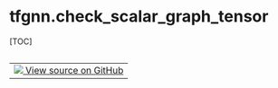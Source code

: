 # tfgnn.check_scalar_graph_tensor

[TOC]

<!-- Insert buttons and diff -->

<table class="tfo-notebook-buttons tfo-api nocontent" align="left">
<td>
  <a target="_blank" href="https://github.com/tensorflow/gnn/tree/master/tensorflow_gnn/graph/graph_tensor.py#L1412-L1414">
    <img src="https://www.tensorflow.org/images/GitHub-Mark-32px.png" />
    View source on GitHub
  </a>
</td>
</table>

<pre class="devsite-click-to-copy prettyprint lang-py tfo-signature-link">
<code>tfgnn.check_scalar_graph_tensor(
    graph: Union[<a href="../tfgnn/GraphTensor.md"><code>tfgnn.GraphTensor</code></a>, <a href="../tfgnn/GraphTensorSpec.md"><code>tfgnn.GraphTensorSpec</code></a>],
    name=&#x27;This operation&#x27;
) -> None
</code></pre>



<!-- Placeholder for "Used in" -->
